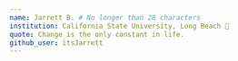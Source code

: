 ```yaml
---
name: Jarrett B. # No longer than 28 characters
institution: California State University, Long Beach 🚩
quote: Change is the only constant in life.
github_user: itsJarrett
---
```

